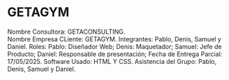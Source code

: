 # GETAGYM
Nombre Consultora: GETACONSULTING. <br>
Nombre Empresa CLiente: GETAGYM.
Integrantes: Pablo, Denis, Samuel y Daniel.
Roles:
      Pablo: Diseñador Web;
      Denis: Maquetador;
      Samuel: Jefe de Producto;
      Daniel: Responsable de presentación;
Fecha de Entrega Parcial: 17/05/2025.
Software Usado: HTML Y CSS.
Asistencia del Grupo: Pablo, Denis, Samuel y Daniel.

